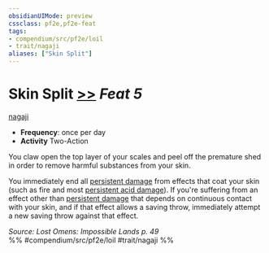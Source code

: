 ```yaml
---
obsidianUIMode: preview
cssclass: pf2e,pf2e-feat
tags:
- compendium/src/pf2e/loil
- trait/nagaji
aliases: ["Skin Split"]
---
```

# Skin Split  [>>](rules/core-rulebook/chapter-9-playing-the-game.md#Actions "Two-Action") *Feat 5*  
[nagaji](rules/traits/nagaji-loil.md)  

- **Frequency**: once per day
- **Activity** Two-Action

You claw open the top layer of your scales and peel off the premature shed in order to remove harmful substances from your skin.

You immediately end all [persistent damage](rules/conditions.md#Persistent%20Damage) from effects that coat your skin (such as fire and most [persistent acid damage](rules/conditions.md#Persistent%20Damage)). If you're suffering from an effect other than [persistent damage](rules/conditions.md#Persistent%20Damage) that depends on continuous contact with your skin, and if that effect allows a saving throw, immediately attempt a new saving throw against that effect.

*Source: Lost Omens: Impossible Lands p. 49*  
%% #compendium/src/pf2e/loil #trait/nagaji %%